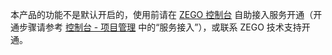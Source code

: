<div class = 'mk-warning'>

本产品的功能不是默认开启的，使用前请在 [ZEGO 控制台](https://console.zego.im) 自助接入服务开通（开通步骤请参考 [控制台 - 项目管理](#12107) 中的“服务接入”），或联系 ZEGO 技术支持开通。
</div>

